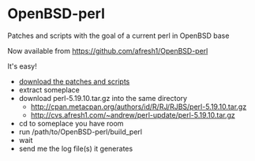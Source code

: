 OpenBSD-perl
============

Patches and scripts with the goal of a current perl in OpenBSD base

Now available from https://github.com/afresh1/OpenBSD-perl

It's easy!

* [download the patches and scripts](https://github.com/afresh1/OpenBSD-perl/archive/master.tar.gz)
* extract someplace
* download perl-5.19.10.tar.gz into the same directory
    * http://cpan.metacpan.org/authors/id/R/RJ/RJBS/perl-5.19.10.tar.gz
    * http://cvs.afresh1.com/~andrew/perl-update/perl-5.19.10.tar.gz
* cd to someplace you have room
* run /path/to/OpenBSD-perl/build_perl
* wait
* send me the log file(s) it generates
